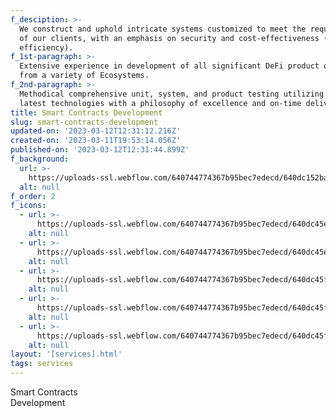```yaml
---
f_desciption: >-
  We construct and uphold intricate systems customized to meet the requirements
  of our clients, with an emphasis on security and cost-effectiveness (gas
  efficiency).
f_1st-paragraph: >-
  Extensive experience in development of all significant DeFi product offerings
  from a variety of Ecosystems.
f_2nd-paragraph: >-
  Methodical comprehensive unit, system, and product testing utilizing the
  latest technologies with a philosophy of excellence and on-time delivery.
title: Smart Contracts Development
slug: smart-contracts-development
updated-on: '2023-03-12T12:31:12.216Z'
created-on: '2023-03-11T19:53:14.056Z'
published-on: '2023-03-12T12:31:44.899Z'
f_background:
  url: >-
    https://uploads-ssl.webflow.com/640744774367b95bec7edecd/640dc152ba67524bf2058914_magicpattern-bevXKKL7E9g-unsplash-b.jpg
  alt: null
f_order: 2
f_icons:
  - url: >-
      https://uploads-ssl.webflow.com/640744774367b95bec7edecd/640dc45e890e1ef1113709e2_icon-typescript.svg
    alt: null
  - url: >-
      https://uploads-ssl.webflow.com/640744774367b95bec7edecd/640dc45e791fc738d73fde19_icon-react.svg
    alt: null
  - url: >-
      https://uploads-ssl.webflow.com/640744774367b95bec7edecd/640dc45f890e1ea8453709e3_icon-graphql.svg
    alt: null
  - url: >-
      https://uploads-ssl.webflow.com/640744774367b95bec7edecd/640dc45f3ecaf8a56b4ab2ed_icon-docker.svg
    alt: null
  - url: >-
      https://uploads-ssl.webflow.com/640744774367b95bec7edecd/640dc45fbc45fd213b402e04_icon-firebase.svg
    alt: null
layout: '[services].html'
tags: services
---
```


Smart Contracts  
Development
